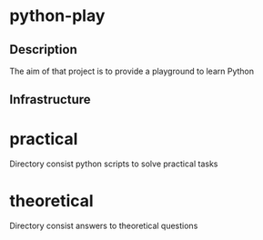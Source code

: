 # python-play

## Description
The aim of that project is to provide a playground to learn Python

## Infrastructure

# practical 
Directory consist python scripts to solve practical tasks

# theoretical 
Directory consist answers to theoretical questions
